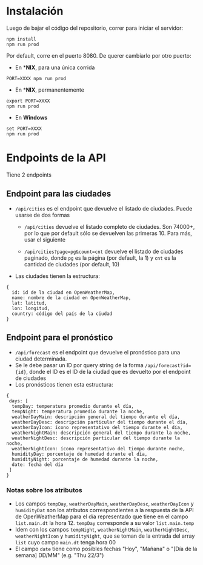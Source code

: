 # Instalación

Luego de bajar el código del repositorio, correr para iniciar el servidor:

````
npm install
npm run prod
````

Por default, corre en el puerto 8080. De querer cambiarlo por otro puerto:

* En ***NIX**, para una única corrida

````
PORT=XXXX npm run prod
````

* En ***NIX**, permanentemente

````
export PORT=XXXX
npm run prod
````

* En **Windows**

````
set PORT=XXXX
npm run prod
````

# Endpoints de la API

Tiene 2 endpoints

## Endpoint para las ciudades

* `/api/cities` es el endpoint que devuelve el listado de ciudades. Puede usarse de dos formas

  * `/api/cities` devuelve el listado completo de ciudades. Son 74000+, por lo que por default sólo se devuelven las primeras 10. Para más, usar el siguiente

  * `/api/cities?page=pg&count=cnt` devuelve el listado de ciudades paginado, donde `pg` es la página (por default, la 1) y `cnt` es la cantidad de ciudades (por default, 10)

* Las ciudades tienen la estructura:

````
{
  id: id de la ciudad en OpenWeatherMap,
  name: nombre de la ciudad en OpenWeatherMap,
  lat: latitud,
  lon: longitud,
  country: código del país de la ciudad
}
````

## Endpoint para el pronóstico

* `/api/forecast` es el endpoint que devuelve el pronóstico para una ciudad determinada.
* Se le debe pasar un ID por query string de la forma `/api/forecast?id={id}`, donde el ID es el ID de la ciudad que es devuelto por el endpoint de ciudades
* Los pronósticos tienen esta estructura:

````
{
 days: [  
  tempDay: temperatura promedio durante el día,
  tempNight: temperatura promedio durante la noche,
  weatherDayMain: descripción general del tiempo durante el día,
  weatherDayDesc: descripción particular del tiempo durante el día,
  weatherDayIcon: ícono representativo del tiempo durante el día,
  weatherNightMain: descripción general del tiempo durante la noche,
  weatherNightDesc: descripción particular del tiempo durante la noche,
  weatherNightIcon: ícono representativo del tiempo durante noche,
  humidityDay: porcentaje de humedad durante el día,
  humidityNight: porcentaje de humedad durante la noche,
  date: fecha del día
 ]
}
````

### Notas sobre los atributos

* Los campos `tempDay`, `weatherDayMain`, `weatherDayDesc`, `weatherDayIcon` y `humidityDat` son los atributos correspondientes a la respuesta de la API de OpenWeatherMap para el día representado que tiene en el campo `list.main.dt` la hora 12. `tempDay` corresponde a su valor `list.main.temp`
* Idem con los campos `tempNight`, `weatherNightMain`, `weatherNightDesc`, `weatherNightIcon` y `humidityNight`, que se toman de la entrada del array `list` cuyo campo `main.dt` tenga hora 00
* El campo `date` tiene como posibles fechas "Hoy", "Mañana" o "[Día de la semana] DD/MM" (e.g. "Thu 22/3")
